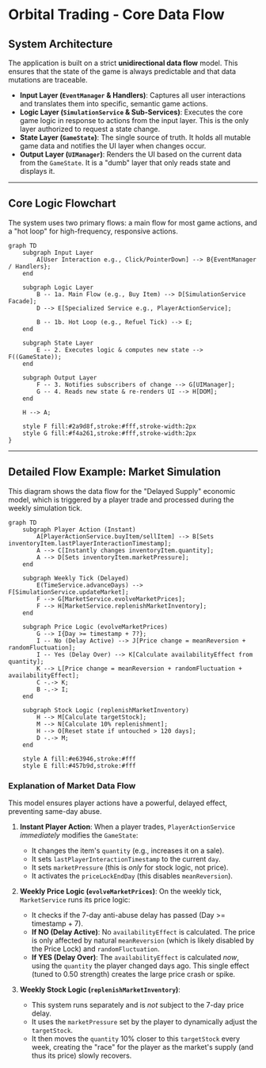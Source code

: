 # Orbital Trading - Core Data Flow

## System Architecture

The application is built on a strict **unidirectional data flow** model. This ensures that the state of the game is always predictable and that data mutations are traceable.

-   **Input Layer (`EventManager` & Handlers)**: Captures all user interactions and translates them into specific, semantic game actions.
-   **Logic Layer (`SimulationService` & Sub-Services)**: Executes the core game logic in response to actions from the input layer. This is the only layer authorized to request a state change.
-   **State Layer (`GameState`)**: The single source of truth. It holds all mutable game data and notifies the UI layer when changes occur.
-   **Output Layer (`UIManager`)**: Renders the UI based on the current data from the `GameState`. It is a "dumb" layer that only reads state and displays it.

---

## Core Logic Flowchart

The system uses two primary flows: a main flow for most game actions, and a "hot loop" for high-frequency, responsive actions.

```mermaid
graph TD
    subgraph Input Layer
        A[User Interaction e.g., Click/PointerDown] --> B{EventManager / Handlers};
    end

    subgraph Logic Layer
        B -- 1a. Main Flow (e.g., Buy Item) --> D[SimulationService Facade];
        D --> E[Specialized Service e.g., PlayerActionService];

        B -- 1b. Hot Loop (e.g., Refuel Tick) --> E;
    end

    subgraph State Layer
        E -- 2. Executes logic & computes new state --> F((GameState));
    end

    subgraph Output Layer
        F -- 3. Notifies subscribers of change --> G[UIManager];
        G -- 4. Reads new state & re-renders UI --> H[DOM];
    end

    H --> A;

    style F fill:#2a9d8f,stroke:#fff,stroke-width:2px
    style G fill:#f4a261,stroke:#fff,stroke-width:2px
}
````

-----

## Detailed Flow Example: Market Simulation

This diagram shows the data flow for the "Delayed Supply" economic model, which is triggered by a player trade and processed during the weekly simulation tick.

```mermaid
graph TD
    subgraph Player Action (Instant)
        A[PlayerActionService.buyItem/sellItem] --> B[Sets inventoryItem.lastPlayerInteractionTimestamp];
        A --> C[Instantly changes inventoryItem.quantity];
        A --> D[Sets inventoryItem.marketPressure];
    end

    subgraph Weekly Tick (Delayed)
        E(TimeService.advanceDays) --> F[SimulationService.updateMarket];
        F --> G[MarketService.evolveMarketPrices];
        F --> H[MarketService.replenishMarketInventory];
    end

    subgraph Price Logic (evolveMarketPrices)
        G --> I{Day >= timestamp + 7?};
        I -- No (Delay Active) --> J[Price change = meanReversion + randomFluctuation];
        I -- Yes (Delay Over) --> K[Calculate availabilityEffect from quantity];
        K --> L[Price change = meanReversion + randomFluctuation + availabilityEffect];
        C -.-> K;
        B -.-> I;
    end

    subgraph Stock Logic (replenishMarketInventory)
        H --> M[Calculate targetStock];
        M --> N[Calculate 10% replenishment];
        H --> O[Reset state if untouched > 120 days];
        D -.-> M;
    end

    style A fill:#e63946,stroke:#fff
    style E fill:#457b9d,stroke:#fff
```

### Explanation of Market Data Flow

This model ensures player actions have a powerful, delayed effect, preventing same-day abuse.

1.  **Instant Player Action**: When a player trades, `PlayerActionService` *immediately* modifies the `GameState`:

      * It changes the item's `quantity` (e.g., increases it on a sale).
      * It sets `lastPlayerInteractionTimestamp` to the current `day`.
      * It sets `marketPressure` (this is *only* for stock logic, not price).
      * It activates the `priceLockEndDay` (this disables `meanReversion`).

2.  **Weekly Price Logic (`evolveMarketPrices`)**: On the weekly tick, `MarketService` runs its price logic:

      * It checks if the 7-day anti-abuse delay has passed (Day \>= timestamp + 7).
      * **If NO (Delay Active)**: No `availabilityEffect` is calculated. The price is only affected by natural `meanReversion` (which is likely disabled by the Price Lock) and `randomFluctuation`.
      * **If YES (Delay Over)**: The `availabilityEffect` is calculated *now*, using the `quantity` the player changed days ago. This single effect (tuned to 0.50 strength) creates the large price crash or spike.

3.  **Weekly Stock Logic (`replenishMarketInventory`)**:

      * This system runs separately and is *not* subject to the 7-day price delay.
      * It uses the `marketPressure` set by the player to dynamically adjust the `targetStock`.
      * It then moves the `quantity` 10% closer to this `targetStock` every week, creating the "race" for the player as the market's supply (and thus its price) slowly recovers.

<!-- end list -->

```
```